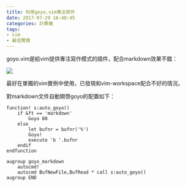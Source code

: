 ```yaml
---
title: 利用goyo.vim專注寫作
date: 2017-07-29 16:48:45
categories: 計算機
tags:
- vim
- 最佳實踐
---
```


goyo.vim是給vim提供專注寫作模式的插件，配合markdown效果不錯：

![](https://ws4.sinaimg.cn/large/006tKfTcly1fi0vvphi70j31400p0dj4.jpg)

最好在單獨的vim實例中使用，已發現和vim-workspace配合不好的情況。

對markdown文件自動開啓goyo的配置如下：

```vim
function! s:auto_goyo()
    if &ft == 'markdown'
        Goyo 80
    else
        let bufnr = bufnr('%')
        Goyo!
        execute 'b '.bufnr
    endif
endfunction

augroup goyo_markdown
    autocmd!
    autocmd BufNewFile,BufRead * call s:auto_goyo()
augroup END
```
